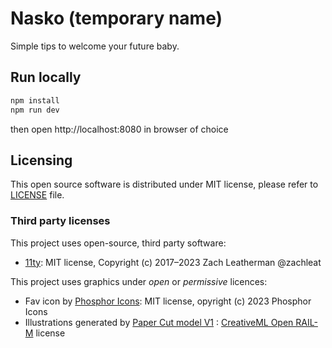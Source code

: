 # Nasko (temporary name)

Simple tips to welcome your future baby.

## Run locally

```bash
npm install
npm run dev
```

then open http://localhost:8080 in browser of choice

## Licensing

This open source software is distributed under MIT license, please refer to [LICENSE](LICENSE) file.

### Third party licenses

This project uses open-source, third party software:

- [11ty](https://github.com/11ty/eleventy/): MIT license, Copyright (c) 2017–2023 Zach Leatherman @zachleat

This project uses graphics under _open_ or _permissive_ licences:

- Fav icon by [Phosphor Icons](https://github.com/phosphor-icons/core/blob/main/LICENSE): MIT license, opyright (c) 2023 Phosphor Icons
- Illustrations generated by [Paper Cut model V1](https://huggingface.co/Fictiverse/Stable_Diffusion_PaperCut_Model) : [CreativeML Open RAIL-M](https://huggingface.co/spaces/CompVis/stable-diffusion-license) license
